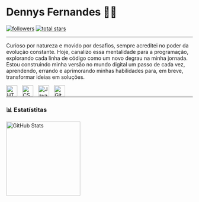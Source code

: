 # Dennys Fernandes 🤙🏼
<p align="left">
      <a href="https://github.com/fernandesdennys?tab=followers">
         <img alt="followers" title="Follow me on Github" src="https://custom-icon-badges.demolab.com/github/followers/fernandesdennys?color=236ad3&labelColor=1155ba&style=for-the-badge&logo=person-add&label=Follow&logoColor=white"/></a>
      <a href="https://github.com/fernandesdennys?tab=repositories&sort=stargazers">
         <img alt="total stars" title="Total stars on GitHub" src="https://custom-icon-badges.demolab.com/github/stars/fernandesdennys?color=55960c&style=for-the-badge&labelColor=488207&logo=star"/></a>
   </p>

---

<p>Curioso por natureza e movido por desafios, sempre acreditei no poder da evolução constante. Hoje, canalizo essa mentalidade para a programação, explorando cada linha de código como um novo degrau na minha jornada. Estou construindo minha versão no mundo digital um passo de cada vez, aprendendo, errando e aprimorando minhas habilidades para, em breve, transformar ideias em soluções.
</p>
<div style="display: inline_block">
    <img align="left" alt="HTML" width="30px" style="padding-right:10px;" src="https://cdn.jsdelivr.net/gh/devicons/devicon@latest/icons/html5/html5-original.svg" />
<img align="left" alt="CSS" width="30px" style="padding-right:10px;" src="https://cdn.jsdelivr.net/gh/devicons/devicon@latest/icons/css3/css3-original.svg" />
<img align="left" alt="JavaScript" width="30px" style="padding-right:10px;" src="https://cdn.jsdelivr.net/gh/devicons/devicon@latest/icons/javascript/javascript-original.svg" />
<img align="left" alt="GitHub" width="30px" style="padding-right:10px;" src="https://cdn.jsdelivr.net/gh/devicons/devicon/icons/github/github-original.svg" />
</div><br/>

---
### 📊 Estatístitas 

<img align="left"
    alt="GitHub Stats"
    height="200"
src="https://github-readme-stats.vercel.app/api?username=fernandesdennys&theme=blue-green&include_all_commits=true"/>

